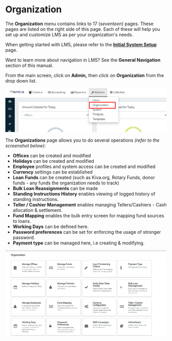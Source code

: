 # Organization

The **Organization** menu contains links to 17 (_seventeen_) pages. These pages are listed on the right side of this page. Each of these will help you set up and customize LMS as per your organization's needs.

When getting started with LMS, please refer to the [**Initial System Setup**](../../initial-system-setup/) page.

Want to learn more about navigation in LMS? See the **General Navigation** section of this manual.

From the main screen, click on **Admin,** then click on **Organization** from the drop down list.

![](../../../.gitbook/assets/Screenshot156.png)

The **Organizations** page allows you to do several operations _(refer to the screenshot below)_:

* **Offices** can be created and modified
* **Holidays** can be created and modified
* **Employee** profiles and system access can be created and modified
* **Currency** settings can be established&#x20;
* **Loan** **Funds** can be created (such as Kiva.org, Rotary Funds, donor funds - any funds the organization needs to track)
* **Bulk Loan Reassignments** can be made
* **Standing Instructions History** enables viewing of logged history of standing instructions.
* **Teller / Cashier Management** enables managing Tellers/Cashiers - Cash allocation & settlement.&#x20;
* **Fund Mapping** enables the bulk entry screen for mapping fund sources to loans.
* **Working Days** can be defined here.
* **Password preferences** can be set for enforcing the usage of stronger password. &#x20;
* **Payment type** can be managed here, i.e creating & modifying.&#x20;

![](../../../.gitbook/assets/Screenshot157.png)
